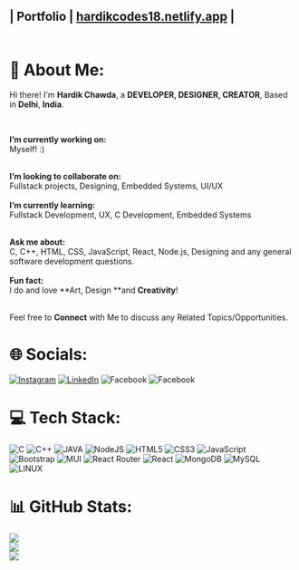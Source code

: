 

## | Portfolio | [hardikcodes18.netlify.app](https://hardikcodes18.netlify.app/) | <br><br>

# 💫 About Me:
Hi there! I'm **Hardik Chawda**, a **DEVELOPER, DESIGNER, CREATOR**, Based in **Delhi**, **India**.

<br>

**I’m currently working on:**
<br>Myself! :)<br><br>

**I’m looking to collaborate on:** 
<br>Fullstack projects, Designing, Embedded Systems, UI/UX <br><br>
**I’m currently learning:**
<br> Fullstack Development, UX, C Development, Embedded Systems<br><br>

**Ask me about:**
<br>C, C++, HTML, CSS, JavaScript, React, Node.js, Designing and any general software development questions.
<br><br>
**Fun fact:** 
<br>I do and love **Art, Design **and **Creativity**!
<br><br>

Feel free to **Connect** with Me to discuss any Related Topics/Opportunities.


# 🌐 Socials:
[![Instagram](https://img.shields.io/badge/Instagram-%23E4405F.svg?logo=Instagram&logoColor=white)](https://instagram.com/hardik.181) 
[![LinkedIn](https://img.shields.io/badge/LinkedIn-%230077B5.svg?logo=linkedin&logoColor=white)](https://linkedin.com/in/) 
![Facebook](https://img.shields.io/badge/-facebook-blue?logo=facebook&logoColor=white)
![Facebook](https://img.shields.io/badge/-Gmail-red?logo=gmail&logoColor=white)


# 💻 Tech Stack:
![C](https://img.shields.io/badge/C-04364A?style=for-the-badge&logo=cpp&logoColor=white)
![C++](https://img.shields.io/badge/C++-176B87?style=for-the-badge&logo=cpp&logoColor=white)
![JAVA](https://img.shields.io/badge/JAVA-CA4245?style=for-the-badge&logoColor=white)
![NodeJS](https://img.shields.io/badge/node.js-6DA55F?style=for-the-badge&logo=node.js&logoColor=white) 
![HTML5](https://img.shields.io/badge/-HTML5-black?style=for-the-badge&logo=html5&logoColor=yellow)
![CSS3](https://img.shields.io/badge/css3-%231572B6.svg?style=for-the-badge&logo=css3&logoColor=white) 
![JavaScript](https://img.shields.io/badge/javascript-%23323330.svg?style=for-the-badge&logo=javascript&logoColor=%23F7DF1E)   
![Bootstrap](https://img.shields.io/badge/bootstrap-%23563D7C.svg?style=for-the-badge&logo=bootstrap&logoColor=white) 
![MUI](https://img.shields.io/badge/MUI-%230081CB.svg?style=for-the-badge&logo=material-ui&logoColor=white) 
![React Router](https://img.shields.io/badge/React_Router-CA4245?style=for-the-badge&logo=react-router&logoColor=white) 
![React](https://img.shields.io/badge/react-%2320232a.svg?style=for-the-badge&logo=react&logoColor=%2361DAFB) 
![MongoDB](https://img.shields.io/badge/MongoDB-%234ea94b.svg?style=for-the-badge&logo=mongodb&logoColor=white) 
![MySQL](https://img.shields.io/badge/mysql-%2300f.svg?style=for-the-badge&logo=mysql&logoColor=white)  
![LINUX](https://img.shields.io/badge/Linux-FCC624?style=for-the-badge&logo=linux&logoColor=black) 



# 📊 GitHub Stats:
![](https://github-readme-stats.vercel.app/api?username=hardik3018&theme=dark&hide_border=false&include_all_commits=false&count_private=false)<br/>
![](https://github-readme-streak-stats.herokuapp.com/?user=hardik3018&theme=dark&hide_border=false)<br/>
![](https://github-readme-stats.vercel.app/api/top-langs/?username=hardik3018&theme=dark&hide_border=false&include_all_commits=false&count_private=false&layout=compact)
